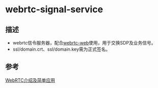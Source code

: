 # webrtc-signal-service

## 描述
* webrtc信令服务器，配合[webrtc-web](https://github.com/a631807682/webrtc-web)使用，用于交换SDP及业务信号。
* ssl/domain.crt、ssl/domain.key需为正式签名。

## 参考
[WebRTC介绍及简单应用](https://www.cnblogs.com/vipzhou/p/7994927.html?tdsourcetag=s_pctim_aiomsg)